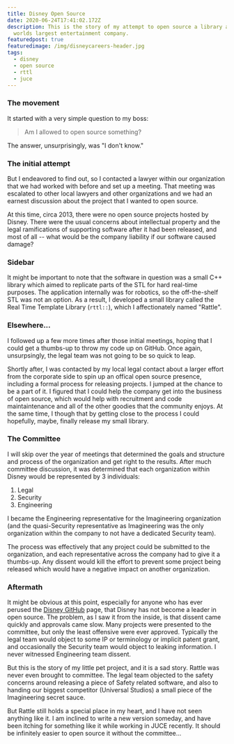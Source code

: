 ```yaml
---
title: Disney Open Source
date: 2020-06-24T17:41:02.172Z
description: This is the story of my attempt to open source a library at the
  worlds largest entertainment company.
featuredpost: true
featuredimage: /img/disneycareers-header.jpg
tags:
  - disney
  - open source
  - rttl
  - juce
---
```

### The movement

It started with a very simple question to my boss:

> Am I allowed to open source something?

The answer, unsurprisingly, was "I don't know."

### The initial attempt

But I endeavored to find out, so I contacted a lawyer within our organization that we had worked with before and set up a meeting. That meeting was escalated to other local lawyers and other organizations and we had an earnest discussion about the project that I wanted to open source.

At this time, circa 2013, there were no open source projects hosted by Disney. There were the usual concerns about intellectual property and the legal ramifications of supporting software after it had been released, and most of all -- what would be the company liability if our software caused damage?

### Sidebar

It might be important to note that the software in question was a small C++ library which aimed to replicate parts of the STL for hard real-time purposes. The application internally was for robotics, so the off-the-shelf STL was not an option. As a result, I developed a small library called the Real Time Template Library (`rttl::`), which I affectionately named "Rattle".

### Elsewhere...

I followed up a few more times after those initial meetings, hoping that I could get a thumbs-up to throw my code up on GitHub. Once again, unsurpsingly, the legal team was not going to be so quick to leap.

Shortly after, I was contacted by my local legal contact about a larger effort from the corporate side to spin up an offical open source presence, including a formal process for releasing projects. I jumped at the chance to be a part of it. I figured that I could help the company get into the business of open source, which would help with recruitment and code maintaintenance and all of the other goodies that the community enjoys. At the same time, I though that by getting close to the process I could hopefully, maybe, finally release my small library.

### The Committee

I will skip over the year of meetings that determined the goals and structure and process of the organization and get right to the results. After much committee discussion, it was determined that each organization within Disney would be represented by 3 individuals:

1. Legal
2. Security
3. Engineering

I became the Engineering representative for the Imagineering organization (and the quasi-Security representative as Imagineering was the only organization within the company to not have a dedicated Security team).

The process was effectively that any project could be submitted to the organization, and each representative across the company had to give it a thumbs-up. Any dissent would kill the effort to prevent some project being released which would have a negative impact on another organization.

### Aftermath

It might be obvious at this point, especially for anyone who has ever perused the [Disney GitHub](https://github.com/disney) page, that Disney has not become a leader in open source. The problem, as I saw it from the inside, is that dissent came quickly and approvals came slow. Many projects were presented to the committee, but only the least offensive were ever approved. Typically the legal team would object to some IP or terminology or implicit patent grant, and occasionally the Security team would object to leaking information. I never witnessed Engineering team dissent.

But this is the story of my little pet project, and it is a sad story. Rattle was never even brought to committee. The legal team objected to the safety concerns around releasing a piece of Safety related software, and also to handing our biggest competitor (Universal Studios) a small piece of the Imagineering secret sauce.

But Rattle still holds a special place in my heart, and I have not seen anything like it. I am inclined to write a new version someday, and have been itching for something like it while working in JUCE recently. It should be infinitely easier to open source it without the committee...